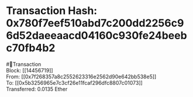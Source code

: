 
Transaction Hash: 0x780f7eef510abd7c200dd2256c96d52daeeaacd04160c930fe24beebc70fb4b2
====================================================================================
  
#💸Transaction  
Block: [[14456719]]  
From: [[0x7f268357a8c2552623316e2562d90e642bb538e5]]  
To: [[0x5b3256965e7c3cf26e11fcaf296dfc8807c01073]]  
Transferred: 0.0135 Ether